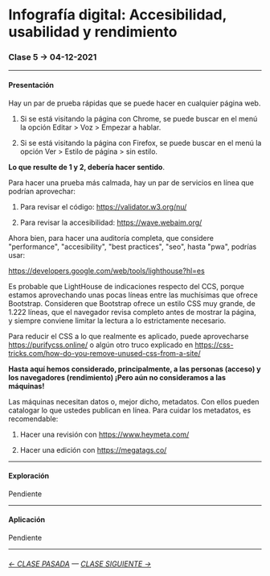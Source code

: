 # Infografía digital: Accesibilidad, usabilidad y rendimiento

### Clase 5 → 04-12-2021


- - - - - - - 

#### Presentación

Hay un par de prueba rápidas que se puede hacer en cualquier página web.

1. Si se está visitando la página con Chrome, se puede buscar en el menú la opción Editar > Voz > Empezar a hablar.

2. Si se está visitando la página con Firefox, se puede buscar en el menú la opción Ver > Estilo de página > sin estilo.

**Lo que resulte de 1 y 2, debería hacer sentido**.

Para hacer una prueba más calmada, hay un par de servicios en línea que podrían aprovechar:

1. Para revisar el código: https://validator.w3.org/nu/

2. Para revisar la accesibilidad: https://wave.webaim.org/

Ahora bien, para hacer una auditoría completa, que considere "performance", "accesibility", "best practices", "seo", hasta "pwa", podrías usar:

https://developers.google.com/web/tools/lighthouse?hl=es

Es probable que LightHouse de indicaciones respecto del CCS, porque estamos aprovechando unas pocas líneas entre las muchísimas que ofrece Bootstrap. Consideren que Bootstrap ofrece un estilo CSS muy grande, de 1.222 líneas, que el navegador revisa completo antes de mostrar la página, y siempre conviene limitar la lectura a lo estrictamente necesario. 

Para reducir el CSS a lo que realmente es aplicado, puede aprovecharse https://purifycss.online/ o algún otro truco explicado en https://css-tricks.com/how-do-you-remove-unused-css-from-a-site/

**Hasta aquí hemos considerado, principalmente, a las personas (acceso) y los navegadores (rendimiento) ¡Pero aún no consideramos a las máquinas!**

Las máquinas necesitan datos o, mejor dicho, metadatos. Con ellos pueden catalogar lo que ustedes publican en línea. Para cuidar los metadatos, es recomendable:

1. Hacer una revisión con https://www.heymeta.com/

2. Hacer una edición con https://megatags.co/ 

- - - - - - - 

#### Exploración

Pendiente

- - - - - - - 

#### Aplicación

Pendiente

- - - - - - - -

###### [← CLASE PASADA](https://github.com/profesorfaco/infografia/tree/main/clase-4) — [CLASE SIGUIENTE →](https://github.com/profesorfaco/infografia/tree/main/clase-6) 
